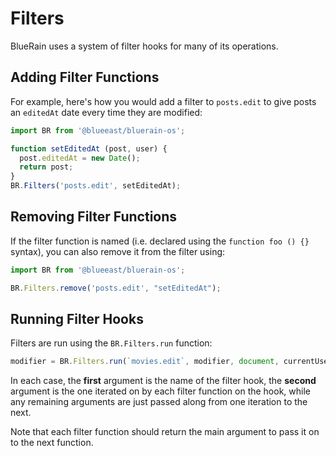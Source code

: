 # Filters

BlueRain uses a system of filter hooks for many of its operations.

## Adding Filter Functions

For example, here's how you would add a filter to `posts.edit` to give posts an `editedAt` date every time they are modified:

```js
import BR from '@blueeast/bluerain-os';

function setEditedAt (post, user) {
  post.editedAt = new Date();
  return post;
}
BR.Filters('posts.edit', setEditedAt);
``` 

## Removing Filter Functions

If the filter function is named (i.e. declared using the `function foo () {}` syntax), you can also remove it from the filter using:

```js
import BR from '@blueeast/bluerain-os';

BR.Filters.remove('posts.edit', "setEditedAt");
```

## Running Filter Hooks

Filters are run using the `BR.Filters.run` function:

```js
modifier = BR.Filters.run(`movies.edit`, modifier, document, currentUser)
```

In each case, the **first** argument is the name of the filter hook, the **second** argument is the one iterated on by each filter function on the hook, while any remaining arguments are just passed along from one iteration to the next.

Note that each filter function should return the main argument to pass it on to the next function.
